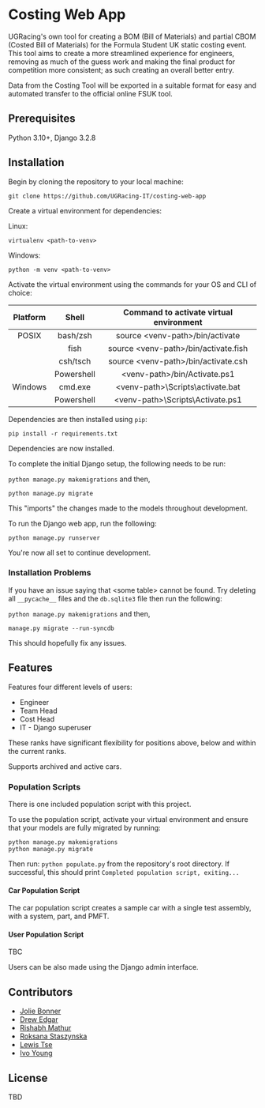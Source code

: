# Costing Web App

UGRacing's own tool for creating a BOM (Bill of Materials) and partial CBOM (Costed Bill of Materials) for the Formula Student UK static costing event. This tool aims to create a more streamlined experience for engineers, removing as much of the guess work and making the final product for competition more consistent; as such creating an overall better entry.

Data from the Costing Tool will be exported in a suitable format for easy and automated transfer to the official online FSUK tool.

## Prerequisites

Python 3.10+, Django 3.2.8

## Installation

Begin by cloning the repository to your local machine:

`git clone https://github.com/UGRacing-IT/costing-web-app`

Create a virtual environment for dependencies:

Linux:

`virtualenv <path-to-venv>`

Windows:

`python -m venv <path-to-venv>`

Activate the virtual environment using the commands for your OS and CLI of choice:

| Platform | Shell | Command to activate virtual environment |
| :-: | :-: | :-: |
| POSIX | bash/zsh | source \<venv-path>/bin/activate |
| | fish | source \<venv-path>/bin/activate.fish |
| | csh/tsch | source \<venv-path>/bin/activate.csh |
| | Powershell | \<venv-path>/bin/Activate.ps1 |
| Windows | cmd.exe | \<venv-path>\Scripts\activate.bat |
| | Powershell | \<venv-path>\Scripts\Activate.ps1 |

Dependencies are then installed using `pip`:

`pip install -r requirements.txt`

Dependencies are now installed.

To complete the initial Django setup, the following needs to be run:

`python manage.py makemigrations` and then,

`python manage.py migrate`

This "imports" the changes made to the models throughout development.

To run the Django web app, run the following:

`python manage.py runserver`

You're now all set to continue development.

### Installation Problems

If you have an issue saying that \<some table\> cannot be found. Try deleting all `__pycache__` files and the `db.sqlite3` file then run the following:

`python manage.py makemigrations` and then,

`manage.py migrate --run-syncdb`

This should hopefully fix any issues.

## Features

Features four different levels of users:

* Engineer
* Team Head
* Cost Head
* IT - Django superuser

These ranks have significant flexibility for positions above, below and within the current ranks.

Supports archived and active cars.

### Population Scripts

There is one included population script with this project.

To use the population script, activate your virtual environment and ensure that your models are fully migrated by running:

```
python manage.py makemigrations
python manage.py migrate
```

Then run: `python populate.py` from the repository's root directory. If successful, this should print `Completed population script, exiting...`

#### Car Population Script

The car population script creates a sample car with a single test assembly, with a system, part, and PMFT.

#### User Population Script

TBC

Users can be also made using the Django admin interface.

## Contributors

* [Jolie Bonner](https://github.com/Jolie-B)
* [Drew Edgar](https://github.com/drew-edgar)
* [Rishabh Mathur](https://github.com/2465899m)
* [Roksana Staszynska](https://github.com/2450370S)
* [Lewis Tse](https://github.com/lewis-tse)
* [Ivo Young](https://github.com/Ivo-Y)

## License

TBD
